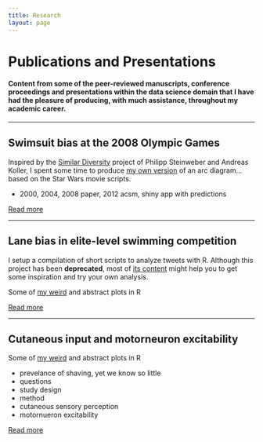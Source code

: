 ```yaml
---
title: Research
layout: page
---
```


# Publications and Presentations

#### Content from some of the peer-reviewed manuscripts, conference proceedings and presentations within the data science domain that I have had the pleasure of producing, with much assistance, throughout my academic career.

<hr/>

## Swimsuit bias at the 2008 Olympic Games
Inspired by the <a href="http://similardiversity.net" target="_blank" title="similar diversity">Similar Diversity</a> 
project of Philipp Steinweber and Andreas Koller, I spent some time to produce 
<a href="starwars">my own version</a> of an arc diagram... based on the Star Wars movie scripts.
- 2000, 2004, 2008 paper, 2012 acsm, shiny app with predictions

<a class="graybutton" href="/research/olympicbias">Read more</a>

<hr>


## Lane bias in elite-level swimming competition

I setup a compilation of short scripts to analyze tweets with R. Although this project has been <b>deprecated</b>, most of <a href="https://sites.google.com/site/miningtwitter/" target="_blank">its content</a> might help you to get some inspiration and try your own analysis. 

Some of <a href="/research/lanebias">my weird</a> and abstract plots in R


<a class="graybutton" href="/research/lanebias/">Read more</a>


<hr>


## Cutaneous input and motorneuron excitability

Some of <a href="/research/shaving">my weird</a> and abstract plots in R
- prevelance of shaving, yet we know so little
- questions
- study design
- method
- cutaneous sensory perception
- motornueron excitability

<a class="graybutton" href="/research/shaving/">Read more</a>


<br>